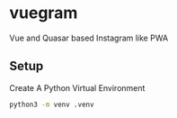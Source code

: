 # vuegram
Vue and Quasar based Instagram like PWA

## Setup
Create A Python Virtual Environment

```bash
python3 -m venv .venv

```